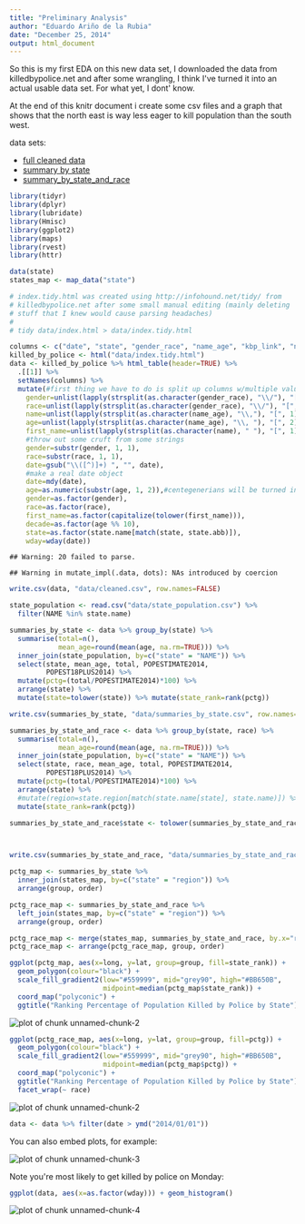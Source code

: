 ```yaml
---
title: "Preliminary Analysis"
author: "Eduardo Ariño de la Rubia"
date: "December 25, 2014"
output: html_document
---
```


So this is my first EDA on this new data set, I downloaded the data from
killedbypolice.net and after some wrangling, I think I've turned it into 
an actual usable data set. For what yet, I dont' know.

At the end of this knitr document i create some csv files and a graph that
shows that the north east is way less eager to kill population than the south
west.

data sets:

* [full cleaned data](data/cleaned.csv)
* [summary by state](data/summaries_by_state.csv)
* [summary_by_state_and_race](data/summaries_by_state_and_race.csv)


```r
library(tidyr)
library(dplyr)
library(lubridate)
library(Hmisc)
library(ggplot2)
library(maps)
library(rvest)
library(httr)

data(state)
states_map <- map_data("state")
```



```r
# index.tidy.html was created using http://infohound.net/tidy/ from
# killedbypolice.net after some small manual editing (mainly deleting
# stuff that I knew would cause parsing headaches)
#
# tidy data/index.html > data/index.tidy.html

columns <- c("date", "state", "gender_race", "name_age", "kbp_link", "news_link")
killed_by_police <- html("data/index.tidy.html")
data <- killed_by_police %>% html_table(header=TRUE) %>% 
  .[[1]] %>%
  setNames(columns) %>%
  mutate(#first thing we have to do is split up columns w/multiple values
    gender=unlist(lapply(strsplit(as.character(gender_race), "\\/"), "[", 1)), 
    race=unlist(lapply(strsplit(as.character(gender_race), "\\/"), "[", 2)),
    name=unlist(lapply(strsplit(as.character(name_age), "\\,"), "[", 1)),
    age=unlist(lapply(strsplit(as.character(name_age), "\\, "), "[", 2)),
    first_name=unlist(lapply(strsplit(as.character(name), " "), "[", 1)),
    #throw out some cruft from some strings
    gender=substr(gender, 1, 1),
    race=substr(race, 1, 1),
    date=gsub("\\([^)]+) ", "", date),
    #make a real date object
    date=mdy(date),
    age=as.numeric(substr(age, 1, 2)),#centegenerians will be turned into teens
    gender=as.factor(gender),
    race=as.factor(race),
    first_name=as.factor(capitalize(tolower(first_name))),
    decade=as.factor(age %% 10),
    state=as.factor(state.name[match(state, state.abb)]),
    wday=wday(date))
```

```
## Warning: 20 failed to parse.
```

```
## Warning in mutate_impl(.data, dots): NAs introduced by coercion
```

```r
write.csv(data, "data/cleaned.csv", row.names=FALSE)

state_population <- read.csv("data/state_population.csv") %>%
  filter(NAME %in% state.name)

summaries_by_state <- data %>% group_by(state) %>% 
  summarise(total=n(), 
            mean_age=round(mean(age, na.rm=TRUE))) %>% 
  inner_join(state_population, by=c("state" = "NAME")) %>% 
  select(state, mean_age, total, POPESTIMATE2014, 
         POPEST18PLUS2014) %>% 
  mutate(pctg=(total/POPESTIMATE2014)*100) %>% 
  arrange(state) %>%
  mutate(state=tolower(state)) %>% mutate(state_rank=rank(pctg))

write.csv(summaries_by_state, "data/summaries_by_state.csv", row.names=FALSE)

summaries_by_state_and_race <- data %>% group_by(state, race) %>% 
  summarise(total=n(), 
            mean_age=round(mean(age, na.rm=TRUE))) %>% 
  inner_join(state_population, by=c("state" = "NAME")) %>% 
  select(state, race, mean_age, total, POPESTIMATE2014, 
         POPEST18PLUS2014) %>% 
  mutate(pctg=(total/POPESTIMATE2014)*100) %>% 
  arrange(state) %>%
  #mutate(region=state.region[match(state.name[state], state.name)]) %>%
  mutate(state_rank=rank(pctg)) 

summaries_by_state_and_race$state <- tolower(summaries_by_state_and_race$state)



write.csv(summaries_by_state_and_race, "data/summaries_by_state_and_race.csv", row.names=FALSE)

pctg_map <- summaries_by_state %>% 
  inner_join(states_map, by=c("state" = "region")) %>% 
  arrange(group, order)

pctg_race_map <- summaries_by_state_and_race %>%
  left_join(states_map, by=c("state" = "region")) %>%
  arrange(group, order)

pctg_race_map <- merge(states_map, summaries_by_state_and_race, by.x="region", by.y="state")
pctg_race_map <- arrange(pctg_race_map, group, order)

ggplot(pctg_map, aes(x=long, y=lat, group=group, fill=state_rank)) +
  geom_polygon(colour="black") + 
  scale_fill_gradient2(low="#559999", mid="grey90", high="#BB650B", 
                       midpoint=median(pctg_map$state_rank)) + 
  coord_map("polyconic") + 
  ggtitle("Ranking Percentage of Population Killed by Police by State")
```

![plot of chunk unnamed-chunk-2](figure/unnamed-chunk-2-1.png) 

```r
ggplot(pctg_race_map, aes(x=long, y=lat, group=group, fill=pctg)) +
  geom_polygon(colour="black") + 
  scale_fill_gradient2(low="#559999", mid="grey90", high="#BB650B", 
                       midpoint=median(pctg_map$pctg)) + 
  coord_map("polyconic") + 
  ggtitle("Ranking Percentage of Population Killed by Police by State") +
  facet_wrap(~ race)
```

![plot of chunk unnamed-chunk-2](figure/unnamed-chunk-2-2.png) 

```r
data <- data %>% filter(date > ymd("2014/01/01"))
```

You can also embed plots, for example:

![plot of chunk unnamed-chunk-3](figure/unnamed-chunk-3-1.png) 

Note you're most likely to get killed by police on Monday:


```r
ggplot(data, aes(x=as.factor(wday))) + geom_histogram()
```

![plot of chunk unnamed-chunk-4](figure/unnamed-chunk-4-1.png) 
